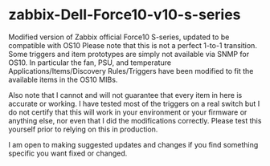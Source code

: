 # zabbix-Dell-Force10-v10-s-series
Modified version of Zabbix official Force10 S-series, updated to be compatible with OS10 
Please note that this is not a perfect 1-to-1 transition. Some triggers and item prototypes are simply not available via SNMP for OS10. In particular the fan, PSU, and temperature Applications/Items/Discovery Rules/Triggers have been modified to fit the available items in the OS10 MIBs. 

Also note that I cannot and will not guarantee that every item in here is accurate or working. I have tested most of the triggers on a real switch but I do not certify that this will work in your environment or your firmware or anything else, nor even that I did the modifications correctly. Please test this yourself prior to relying on this in production. 

I am open to making suggested updates and changes if you find something specific you want fixed or changed. 
